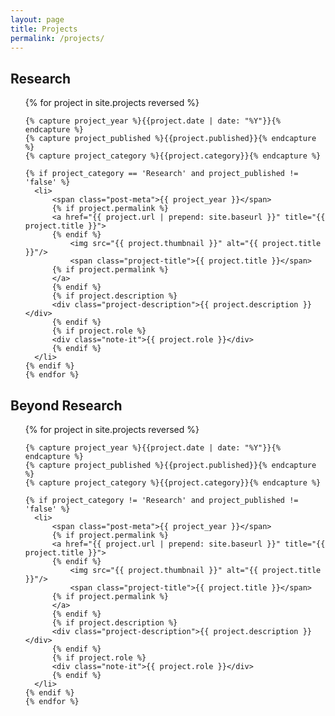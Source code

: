 ```yaml
---
layout: page
title: Projects
permalink: /projects/
---
```


## Research

<div class="project-list">
  <ul>
    {% for project in site.projects reversed %}

    {% capture project_year %}{{project.date | date: "%Y"}}{% endcapture %}
    {% capture project_published %}{{project.published}}{% endcapture %}
    {% capture project_category %}{{project.category}}{% endcapture %}

    {% if project_category == 'Research' and project_published != 'false' %}
      <li>
          <span class="post-meta">{{ project_year }}</span>
          {% if project.permalink %}
          <a href="{{ project.url | prepend: site.baseurl }}" title="{{ project.title }}">
          {% endif %}
              <img src="{{ project.thumbnail }}" alt="{{ project.title }}"/>
              <span class="project-title">{{ project.title }}</span>
          {% if project.permalink %}
          </a>
          {% endif %}
          {% if project.description %}
          <div class="project-description">{{ project.description }}</div>
          {% endif %}
          {% if project.role %}
          <div class="note-it">{{ project.role }}</div>
          {% endif %}
      </li>
    {% endif %}
    {% endfor %}
  </ul>
</div>

## Beyond Research

<div class="project-list">
  <ul>
    {% for project in site.projects reversed %}

    {% capture project_year %}{{project.date | date: "%Y"}}{% endcapture %}
    {% capture project_published %}{{project.published}}{% endcapture %}
    {% capture project_category %}{{project.category}}{% endcapture %}

    {% if project_category != 'Research' and project_published != 'false' %}
      <li>
          <span class="post-meta">{{ project_year }}</span>
          {% if project.permalink %}
          <a href="{{ project.url | prepend: site.baseurl }}" title="{{ project.title }}">
          {% endif %}
              <img src="{{ project.thumbnail }}" alt="{{ project.title }}"/>
              <span class="project-title">{{ project.title }}</span>
          {% if project.permalink %}
          </a>
          {% endif %}
          {% if project.description %}
          <div class="project-description">{{ project.description }}</div>
          {% endif %}
          {% if project.role %}
          <div class="note-it">{{ project.role }}</div>
          {% endif %}
      </li>
    {% endif %}
    {% endfor %}
  </ul>
</div>
